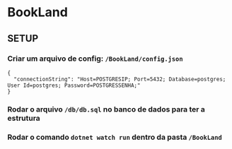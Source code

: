 # BookLand
## SETUP
### Criar um arquivo de config: `/BookLand/config.json`
```
{
  "connectionString": "Host=POSTGRESIP; Port=5432; Database=postgres; User Id=postgres; Password=POSTGRESSENHA;"
}
```
### Rodar o arquivo `/db/db.sql` no banco de dados para ter a estrutura
### Rodar o comando ``dotnet watch run`` dentro da pasta `/BookLand`
